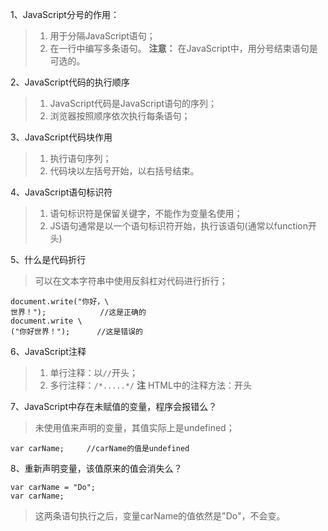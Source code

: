 1、JavaScript分号的作用：
> 1. 用于分隔JavaScript语句；
> 2. 在一行中编写多条语句。
> **注意：**
> 在JavaScript中，用分号结束语句是可选的。

2、JavaScript代码的执行顺序
> 1. JavaScript代码是JavaScript语句的序列；
> 2. 浏览器按照顺序依次执行每条语句；

3、JavaScript代码块作用
> 1. 执行语句序列；
> 2. 代码块以左括号开始，以右括号结束。

4、JavaScript语句标识符
> 1. 语句标识符是保留关键字，不能作为变量名使用；
> 2. JS语句通常是以一个语句标识符开始，执行该语句(通常以function开头)

5、什么是代码折行
> 可以在文本字符串中使用反斜杠对代码进行折行；
```
document.write("你好，\
世界！");            //这是正确的
document.write \
("你好世界！");      //这是错误的
```

6、JavaScript注释
> 1. 单行注释：以`//`开头；
> 2. 多行注释：`/*.....*/`
> **注**
> HTML中的注释方法：开头<!--，结尾-->

7、JavaScript中存在未赋值的变量，程序会报错么？
> 未使用值来声明的变量，其值实际上是undefined；
```
var carName;     //carName的值是undefined
```

8、重新声明变量，该值原来的值会消失么？
```
var carName = "Do";
var carName;
```
> 这两条语句执行之后，变量carName的值依然是"Do"，不会变。
